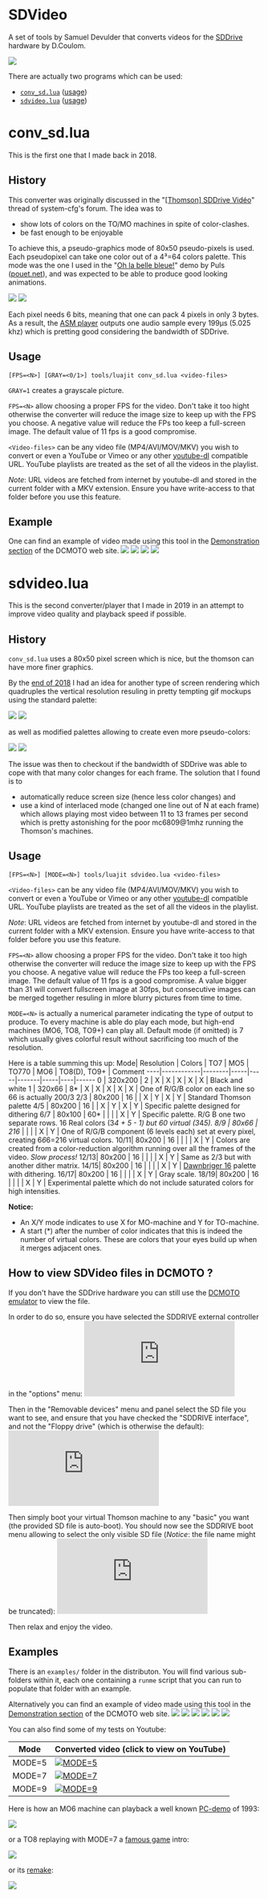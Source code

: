 # SDVideo
A set of tools by Samuel Devulder that converts videos for the [SDDrive](http://dcmoto.free.fr/bricolage/sddrive/index.html) hardware by D.Coulom. 

[![](http://dcmoto.free.fr/programmes/sddrive-medley3/c1.jpg)](http://dcmoto.free.fr/bricolage/sddrive/index.html)

There are actually two programs which can be used:
* [`conv_sd.lua`](#user-content-conv_sdlua) ([usage](#user-content-usage))
* [`sdvideo.lua`](#user-content-sdvideolua) ([usage](#user-content-usage-1))

# conv_sd.lua

This is the first one that I made back in 2018.

## History

This converter was originally discussed in the "[[Thomson] SDDrive Vidéo](https://forum.system-cfg.com/viewtopic.php?p=141650#p141650)" thread of system-cfg's forum. The idea was to 
* show lots of colors on the TO/MO machines in spite of color-clashes.
* be fast enough to be enjoyable

To achieve this, a pseudo-graphics mode of 80x50 pseudo-pixels is used. Each pseudopixel can take one color out of a 4³=64 colors palette. This mode was the one I used in the "[Oh la belle bleue!](http://dcmoto.free.fr/programmes/oh-la-belle-bleue/index.html)" demo by Puls ([pouet.net](https://www.pouet.net/prod.php?which=57343)), and was expected to be able to produce good looking animations.

![](https://www.cjoint.com/doc/15_06/EFctmoAbHxr_Kylie%20Minogue%20-%20Spinning%20Around.gif) ![](http://www.cjoint.com/doc/15_06/EFctpDY8IJr_Star%20Wars%20A%20New%20Hope%201977%20Trailer.gif)

Each pixel needs 6 bits, meaning that one can pack 4 pixels in only 3 bytes. As a result, the [ASM player](asm/player.ass) outputs one audio sample every 199µs (5.025 khz) which is pretting good considering the bandwidth of SDDrive.

## Usage
	
	[FPS=<N>] [GRAY=<0/1>] tools/luajit conv_sd.lua <video-files>
	
`GRAY=1` creates a grayscale picture.

`FPS=<N>` allow choosing a proper FPS for the video. Don't take it too hight otherwise the converter will reduce the image size to keep up with the FPS you choose. A negative value will reduce the FPs too keep a full-screen image. The default value of 11 fps is a good compromise.

`<Video-files>` can be any video file (MP4/AVI/MOV/MKV) you wish to convert or even a YouTube or Vimeo or any other [youtube-dl](https://youtube-dl.org/) compatible URL. YouTube playlists are treated as the set of all the videos in the playlist.

*Note*: URL videos are fetched from internet by youtube-dl and stored in the current folder with a MKV extension. Ensure you have write-access to that folder before you use this feature.

## Example

One can find an example of video made using this tool in the [Demonstration section](http://dcmoto.free.fr/programmes/sddrive-bad-apple/index.html) of the DCMOTO web site.
![](http://dcmoto.free.fr/programmes/sddrive-bad-apple/01.png) ![](http://dcmoto.free.fr/programmes/sddrive-bad-apple/02.png) ![](http://dcmoto.free.fr/programmes/sddrive-bad-apple/03.png) ![](http://dcmoto.free.fr/programmes/sddrive-bad-apple/04.png)

# sdvideo.lua

This is the second converter/player that I made in 2019 in an attempt to improve video quality and playback speed if possible.

## History

`conv_sd.lua` uses a 80x50 pixel screen which is nice, but the thomson can have more finer graphics.

By the [end of 2018](https://forum.system-cfg.com/viewtopic.php?p=144980#p144980) I had an idea for another type of screen rendering which quadruples the vertical resolution resuling in pretty tempting gif mockups using the standard palette:

![](https://www.cjoint.com/doc/18_11/HKnxpa65Pvr_Kylie-Minogue---Spinning-Around.gif) ![](https://www.cjoint.com/doc/18_11/HKnxkQwKgkr_MMD-Bad-Apple-Now-in-3D-with-more-Color-.gif) 

as well as modified palettes allowing to create even more pseudo-colors:

![](https://www.cjoint.com/doc/18_11/HKpxISZ5oir_Creedence-Clearwater-Revival---Down-on-the-Corner-1969.gif) ![](https://www.cjoint.com/doc/18_11/HKpxKJDkbLr_Custom-Knight-rider-intro-1---Classic.gif)
 
The issue was then to checkout if the bandwidth of SDDrive was able to cope with that many color changes for each frame. The solution that I found is to 
* automatically reduce screen size (hence less color changes) and
* use a kind of interlaced mode (changed one line out of N at each frame) 
which allows playing most video between 11 to 13 frames per second which is pretty astonishing for the poor mc6809@1mhz running the Thomson's machines.

## Usage

	[FPS=<N>] [MODE=<N>] tools/luajit sdvideo.lua <video-files>

`<Video-files>` can be any video file (MP4/AVI/MOV/MKV) you wish to convert or even a YouTube or Vimeo or any other [youtube-dl](https://youtube-dl.org/) compatible URL. YouTube playlists are treated as the set of all the videos in the playlist.

*Note*: URL videos are fetched from internet by youtube-dl and stored in the current folder with a MKV extension. Ensure you have write-access to that folder before you use this feature.
	
`FPS=<N>` allow choosing a proper FPS for the video. Don't take it too high otherwise the converter will reduce the image size to keep up with the FPS you choose. A negative value will reduce the FPs too keep a full-screen image. The default value of 11 fps is a good compromise. A value bigger than 31 will convert fullscreen image at 30fps, but consecutive images can be merged together resuling in mlore blurry pictures from time to time.
	
`MODE=<N>` is actually a numerical parameter indicating the type of output to produce. To every machine is able do play each mode, but high-end machines (MO6, TO8, TO9+) can play all. Default mode (if omitted) is 7 which usually gives colorful result without sacrificing too much of the resolution.

Here is a table summing this up:
Mode| Resolution | Colors | TO7 | MO5 | TO770 | MO6 | TO8(D), TO9+ | Comment
----|------------|--------|-----|-----|-------|-----|----|------
0   | 320x200    | 2      |  X  |  X  |   X   |  X  |  X |  Black and white
1   | 320x66     | 8*     |  X  |  X  |   X   |  X  |  X | One of R/G/B color on each line so 66 is actually 200/3
2/3  |  80x200   | 16     |     |  X  |   Y   |  X  | Y  | Standard Thomson palette
4/5  |  80x200   | 16     |     |  X  |   Y   |  X  | Y  | Specific palette designed for dithering
6/7  |  80x100   | 60*    |     |     |       |  X  | Y  | Specific palette. R/G B one two separate rows. 16 Real colors (3*4 + 5 - 1) but 60 virtual (3*4*5).
8/9  |  80x66     | 216*  |     |     |       |  X  | Y  | One of R/G/B component (6 levels each) set at every pixel, creating 6*6*6=216 virtual colors.
10/11| 80x200     | 16    |     |     |       |  X  | Y  | Colors are created from a color-reduction algorithm running over all the frames of the video. *Slow process!*
12/13| 80x200     | 16    |     |     |       |  X  | Y  | Same as 2/3 but with another dither matrix.
14/15| 80x200     | 16    |     |     |       |  X  | Y  | [Dawnbriger 16](http://www.logicielsmoto.com/phpBB/viewtopic.php?p=5317#p5317) palette with dithering.
16/17| 80x200     | 16    |     |     |       |  X  | Y  | Gray scale.
18/19| 80x200     | 16    |     |     |       |  X  | Y  | Experimental palette which do not include saturated colors for high intensities.

**Notice:**
* An X/Y mode indicates to use X for MO-machine and Y for TO-machine.
* A start (*) after the number of color indicates that this is indeed the number of virtual colors. These are colors that your eyes build up when it merges adjacent ones.

## How to view SDVideo files in DCMOTO ?

If you don't have the SDDrive hardware you can still use the [DCMOTO emulator](http://dcmoto.free.fr/emulateur/index.html) to view the file.

In order to do so, ensure you have selected the SDDRIVE external controller in the "options" menu:
![](http://forum.system-cfg.com/download/file.php?id=19604)

Then in the "Removable devices" menu and panel select the SD file you want to see, and ensure that you have checked the "SDDRIVE interface", and not the "Floppy drive" (which is otherwise the default):
![](http://forum.system-cfg.com/download/file.php?id=19605)

Then simply boot your virtual Thomson machine to any "basic" you want (the provided SD file is auto-boot). You should now see the SDDRIVE boot menu allowing to select the only visible SD file (_Notice_: the file name might be truncated):
![](http://forum.system-cfg.com/download/file.php?id=19606)

Then relax and enjoy the video.


## Examples

There is an `examples/` folder in the distributon. You will find various sub-folders within it, each one containing a `runme` script that you can run to populate that folder with an example.

Alternatively you can find an example of video made using this tool in the [Demonstration section](http://dcmoto.free.fr/programmes/sddrive-medley3/index.html) of the DCMOTO web site.
![](http://dcmoto.free.fr/programmes/sddrive-medley3/02.png) ![](http://dcmoto.free.fr/programmes/sddrive-medley3/04.png) ![](http://dcmoto.free.fr/programmes/sddrive-medley3/09.png) ![](http://dcmoto.free.fr/programmes/sddrive-medley3/10.png) ![](http://dcmoto.free.fr/programmes/sddrive-medley3/11.png) ![](http://dcmoto.free.fr/programmes/sddrive-medley3/12.png)

You can also find some of my tests on Youtube:

Mode | Converted video (click to view on YouTube)
----|----
MODE=5 |[![MODE=5](https://img.youtube.com/vi/ZnYCgsjjhs4/0.jpg)](https://www.youtube.com/watch?v=ZnYCgsjjhs4) 
MODE=7 | [![MODE=7](https://img.youtube.com/vi/sKI7Ro2MoOs/0.jpg)](https://www.youtube.com/watch?v=sKI7Ro2MoOs) 
MODE=9 | [![MODE=9](https://img.youtube.com/vi/ECxBXCi1PeU/0.jpg)](https://www.youtube.com/watch?v=ECxBXCi1PeU) 

Here is how an MO6 machine can playback a well known [PC-demo](https://www.pouet.net/prod.php?which=63) of 1993:

[![](https://img.youtube.com/vi/3PXrQAOnrnc/0.jpg)](https://www.youtube.com/watch?v=3PXrQAOnrnc)

or a TO8 replaying with MODE=7 a [famous game](https://en.wikipedia.org/wiki/Another_World_(video_game)) intro:

[![](https://img.youtube.com/vi/jIY-GlHY2e4/0.jpg)](https://www.youtube.com/watch?v=jIY-GlHY2e4)

or its [remake](https://www.youtube.com/watch?v=1Nlmje-rUQs):

[![](https://img.youtube.com/vi/jrnNccdIbkA/0.jpg)](https://www.youtube.com/watch?v=jrnNccdIbkA)



